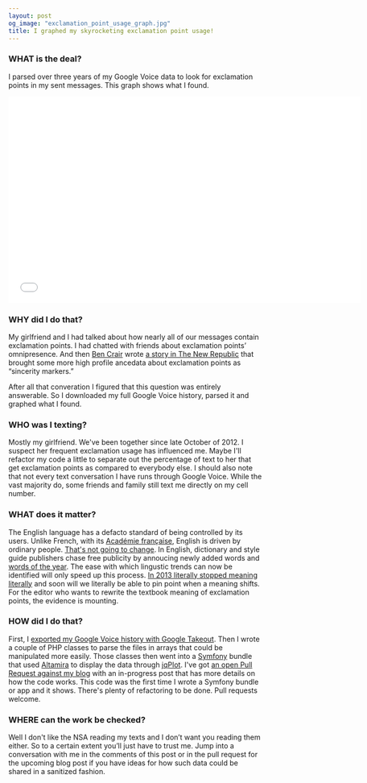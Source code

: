 ```yaml
--- 
layout: post
og_image: "exclamation_point_usage_graph.jpg"
title: I graphed my skyrocketing exclamation point usage!
---
```



### WHAT is the deal?

I parsed over three years of my Google Voice data to look for exclamation points in my sent messages. This graph shows what I found.


<iframe  src="/assets/post_specific/2014/01/google_voice_exclamation/chart.htm" width="700px" frameborder="0"  height="410px"></iframe>

### WHY did I do that?

My girlfriend and I had talked about how nearly all of our messages contain exclamation points.
I had chatted with friends about exclamation points’ omnipresence.
And then [Ben Crair](https://twitter.com/bencrair) wrote [a story in The New Republic](http://www.newrepublic.com/article/115726/period-our-simplest-punctuation-mark-has-become-sign-anger) that brought some more high profile ancedata about exclamation points as “sincerity markers.”

After all that converation I figured that this question was entirely answerable.
So I downloaded my full Google Voice history, parsed it and graphed what I found.

### WHO was I texting?

Mostly my girlfriend. We've been together since late October of 2012.
I suspect her frequent exclamation usage has influenced me.
Maybe I'll refactor my code a little to separate out the percentage of text to her that get exclamation points as compared to everybody else.
I should also note that not every text conversation I have runs through Google Voice.
While the vast majority do, some friends and family still text me directly on my cell number.

### WHAT does it matter?

The English language has a defacto standard of being controlled by its users.
Unlike French, with its [Académie française](http://en.wikipedia.org/wiki/Acad%C3%A9mie_fran%C3%A7aise), English is driven by ordinary people.
[That's not going to change](http://www.economist.com/blogs/johnson/2010/06/english_academy).
In English, dictionary and style guide publishers chase free publicity by annoucing newly added words and [words of the year](http://artsbeat.blogs.nytimes.com/2013/11/19/selfie-trumps-twerk-as-oxford-dictionaries-word-of-the-year/?_r=0).
The ease with which lingustic trends can now be identified will only speed up this process.
[In 2013 literally stopped meaning literally](http://www.prdaily.com/Main/Articles/15033.aspx#) and soon will we literally be able to pin point when a meaning shifts.
For the editor who wants to rewrite the textbook meaning of exclamation points, the evidence is mounting.

### HOW did I do that?

First, I [exported my Google Voice history with Google Takeout](http://techcrunch.com/2011/09/06/google-now-lets-you-export-google-voice-data/).
Then I wrote a couple of PHP classes to parse the files in arrays that could be manipulated more easily.
Those classes then went into a [Symfony](http://symfony.com/) bundle that used [Altamira](https://github.com/Malwarebytes/Altamira) to display the data through [jqPlot](http://www.jqplot.com/).
I've got [an open Pull Request against my blog](https://github.com/stevector/stevector.github.io/pull/9) with an in-progress post that has more details on how the code works.
This code was the first time I wrote a Symfony bundle or app and it shows.
There's plenty of refactoring to be done.
Pull requests welcome.

### WHERE can the work be checked?

Well I don't like the NSA reading my texts and I don’t want you reading them either.
So to a certain extent you’ll just have to trust me.
Jump into a conversation with me in the comments of this post or in the pull request for the upcoming blog post if you have ideas for how such data could be shared in a sanitized fashion.

